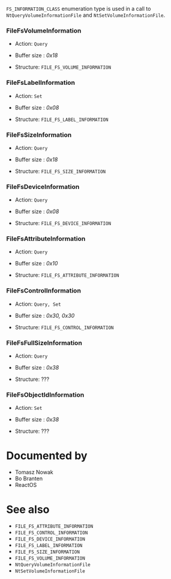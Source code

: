 `FS_INFORMATION_CLASS` enumeration type is used in a call to `NtQueryVolumeInformationFile` and `NtSetVolumeInformationFile`. 

### FileFsVolumeInformation

* Action: `Query`

* Buffer size   : *0x18*
* Structure: `FILE_FS_VOLUME_INFORMATION`

### FileFsLabelInformation

* Action: `Set`

* Buffer size   : *0x08*
* Structure: `FILE_FS_LABEL_INFORMATION`

### FileFsSizeInformation

* Action: `Query`

* Buffer size   : *0x18*
* Structure: `FILE_FS_SIZE_INFORMATION`

### FileFsDeviceInformation

* Action: `Query`

* Buffer size   : *0x08*
* Structure: `FILE_FS_DEVICE_INFORMATION`

### FileFsAttributeInformation

* Action: `Query`

* Buffer size   : *0x10*
* Structure: `FILE_FS_ATTRIBUTE_INFORMATION`

### FileFsControlInformation

* Action: `Query, Set`

* Buffer size   : *0x30, 0x30*
* Structure: `FILE_FS_CONTROL_INFORMATION`

### FileFsFullSizeInformation

* Action: `Query`

* Buffer size   : *0x38*
* Structure: ???

### FileFsObjectIdInformation

* Action: `Set`

* Buffer size   : *0x38*
* Structure: ???

# Documented by

* Tomasz Nowak 
* Bo Branten 
* ReactOS

# See also

* `FILE_FS_ATTRIBUTE_INFORMATION`
* `FILE_FS_CONTROL_INFORMATION`
* `FILE_FS_DEVICE_INFORMATION`
* `FILE_FS_LABEL_INFORMATION`
* `FILE_FS_SIZE_INFORMATION`
* `FILE_FS_VOLUME_INFORMATION`
* `NtQueryVolumeInformationFile`
* `NtSetVolumeInformationFile`
